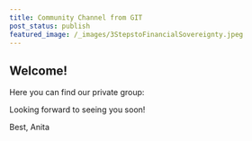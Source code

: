 ```yaml
---
title: Community Channel from GIT
post_status: publish
featured_image: /_images/3StepstoFinancialSovereignty.jpeg
---
```


## Welcome!

Here you can find our private group: 

Looking forward to seeing you soon!

Best, 
Anita